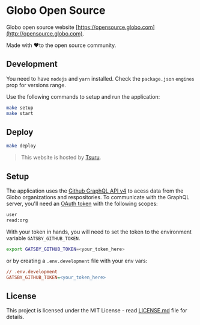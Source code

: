 # Globo Open Source

Globo open source website [https://opensource.globo.com](http://opensource.globo.com).

Made with ❤️to the open source community.

## Development

You need to have `nodejs` and `yarn` installed. Check the `package.json` `engines` prop for versions range.

Use the following commands to setup and run the application:

```bash
make setup
make start
```

## Deploy

```bash
make deploy
```

> This website is hosted by [Tsuru](https://tsuru.io/).

## Setup

The application uses the [Github GraphQL API v4](https://developer.github.com/v4/) to acess data from the Globo organizations and respositories. To communicate with the GraphQL server, you'll need an [OAuth token](https://help.github.com/articles/creating-a-personal-access-token-for-the-command-line/) with the following scopes:

```txt
user
read:org
```

With your token in hands, you will need to set the token to the environment variable `GATSBY_GITHUB_TOKEN`.

```bash
export GATSBY_GITHUB_TOKEN=<your_token_here>
```

or by creating a `.env.development` file with your env vars:

```ini
// .env.development
GATSBY_GITHUB_TOKEN=<your_token_here>
```

## License

This project is licensed under the MIT License - read [LICENSE.md](LICENSE) file for details.
